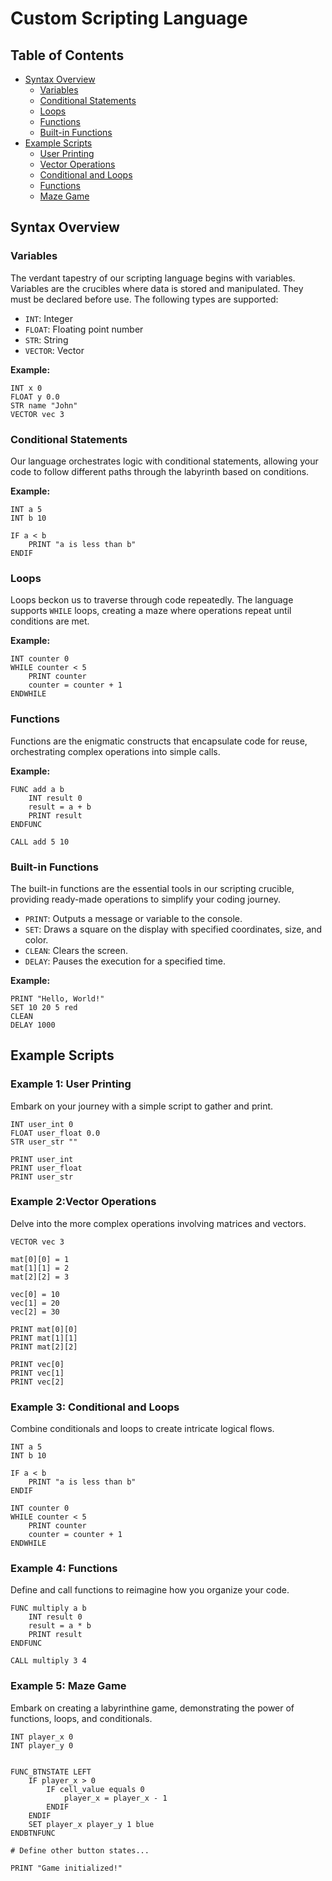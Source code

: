 
# Custom Scripting Language


## Table of Contents
- [Syntax Overview](#syntax-overview)
  - [Variables](#variables)
  - [Conditional Statements](#conditional-statements)
  - [Loops](#loops)
  - [Functions](#functions)
  - [Built-in Functions](#built-in-functions)
- [Example Scripts](#example-scripts)
  - [User Printing](#example-1-user-printing)
  - [Vector Operations](#example-2-vector-operations)
  - [Conditional and Loops](#example-3-conditional-and-loops)
  - [Functions](#example-4-functions)
  - [Maze Game](#example-5-maze-game)

## Syntax Overview

### Variables

The verdant tapestry of our scripting language begins with variables. Variables are the crucibles where data is stored and manipulated. They must be declared before use. The following types are supported:

- `INT`: Integer
- `FLOAT`: Floating point number
- `STR`: String
- `VECTOR`: Vector

**Example:**

```plaintext
INT x 0
FLOAT y 0.0
STR name "John"
VECTOR vec 3
```

### Conditional Statements

Our language orchestrates logic with conditional statements, allowing your code to follow different paths through the labyrinth based on conditions.

**Example:**

```plaintext
INT a 5
INT b 10

IF a < b
    PRINT "a is less than b"
ENDIF
```

### Loops

Loops beckon us to traverse through code repeatedly. The language supports `WHILE` loops, creating a maze where operations repeat until conditions are met.

**Example:**

```plaintext
INT counter 0
WHILE counter < 5
    PRINT counter
    counter = counter + 1
ENDWHILE
```

### Functions

Functions are the enigmatic constructs that encapsulate code for reuse, orchestrating complex operations into simple calls.

**Example:**

```plaintext
FUNC add a b
    INT result 0
    result = a + b
    PRINT result
ENDFUNC

CALL add 5 10
```

### Built-in Functions

The built-in functions are the essential tools in our scripting crucible, providing ready-made operations to simplify your coding journey.

- `PRINT`: Outputs a message or variable to the console.
- `SET`: Draws a square on the display with specified coordinates, size, and color.
- `CLEAN`: Clears the screen.
- `DELAY`: Pauses the execution for a specified time.

**Example:**

```plaintext
PRINT "Hello, World!"
SET 10 20 5 red
CLEAN
DELAY 1000
```

## Example Scripts

### Example 1: User Printing

Embark on your journey with a simple script to gather and print.

```plaintext
INT user_int 0
FLOAT user_float 0.0
STR user_str ""

PRINT user_int
PRINT user_float
PRINT user_str
```

### Example 2:Vector Operations

Delve into the more complex operations involving matrices and vectors.

```plaintext
VECTOR vec 3

mat[0][0] = 1
mat[1][1] = 2
mat[2][2] = 3

vec[0] = 10
vec[1] = 20
vec[2] = 30

PRINT mat[0][0]
PRINT mat[1][1]
PRINT mat[2][2]

PRINT vec[0]
PRINT vec[1]
PRINT vec[2]
```

### Example 3: Conditional and Loops

Combine conditionals and loops to create intricate logical flows.

```plaintext
INT a 5
INT b 10

IF a < b
    PRINT "a is less than b"
ENDIF

INT counter 0
WHILE counter < 5
    PRINT counter
    counter = counter + 1
ENDWHILE
```

### Example 4: Functions

Define and call functions to reimagine how you organize your code.

```plaintext
FUNC multiply a b
    INT result 0
    result = a * b
    PRINT result
ENDFUNC

CALL multiply 3 4
```

### Example 5: Maze Game

Embark on creating a labyrinthine game, demonstrating the power of functions, loops, and conditionals.

```plaintext
INT player_x 0
INT player_y 0


FUNC_BTNSTATE LEFT
    IF player_x > 0
        IF cell_value equals 0
            player_x = player_x - 1
        ENDIF
    ENDIF
    SET player_x player_y 1 blue
ENDBTNFUNC

# Define other button states...

PRINT "Game initialized!"
```
